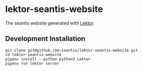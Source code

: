 # lektor-seantis-website

The seantis website generated with [Lektor](https://github.com/lektor/lektor).

## Development Installation

```
git clone git@github.com:seantis/lektor-seantis-website.git
cd lektor-seantis-website
pipenv install --python python3 Lektor
pipenv run lektor server
```
